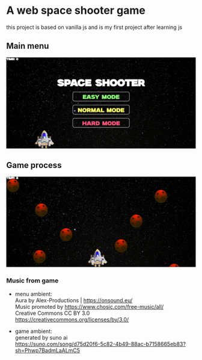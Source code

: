 # A web space shooter game

this project is based on vanilla js and is my first project after learning js

## Main menu

![alt text](./assets/images/readme/main-menu.png)

## Game process

![alt text](./assets/images/readme/game-process.png)

### Music from game

- menu ambient: \
  Aura by Alex-Productions | https://onsound.eu/ \
  Music promoted by https://www.chosic.com/free-music/all/ \
  Creative Commons CC BY 3.0 \
  https://creativecommons.org/licenses/by/3.0/

- game ambient: \
  generated by suno ai \
  https://suno.com/song/d75d20f6-5c82-4b49-88ac-b7158665eb83?sh=Phwp7BadmLaALmC5
